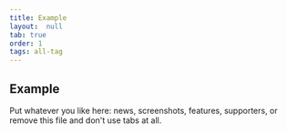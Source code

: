 ```yaml
---
title: Example
layout:  null
tab: true
order: 1
tags: all-tag
---
```


## Example

Put whatever you like here: news, screenshots, features, supporters, or remove this file and don't use tabs at all.
